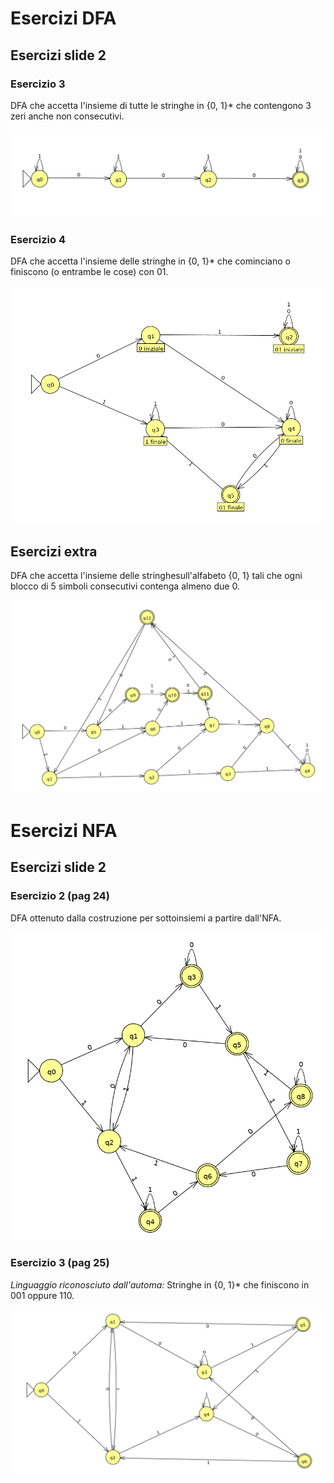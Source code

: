 # Esercizi DFA
## Esercizi slide 2

### Esercizio 3
DFA che accetta l'insieme di tutte le stringhe in {0, 1}* che contengono 3 zeri anche non consecutivi.

![Esercizio 3](img/DFA/tre_zeri_3a.png "Esercizio 3 DFA")

### Esercizio 4
DFA che accetta l'insieme delle stringhe in {0, 1}* che cominciano o finiscono (o entrambe le cose) con 01.

![Esercizio 4](img/DFA/01start_end_es4.png "Esercizio 4 DFA")


## Esercizi extra
DFA che accetta l'insieme delle stringhesull'alfabeto {0, 1} tali che ogni blocco di 5 simboli consecutivi contenga almeno due 0.

![Es extra 1](img/DFA/blocchi_5_zeri.png "Esercizio extra 1")

# Esercizi NFA
## Esercizi slide 2

### Esercizio 2 (pag 24)
DFA ottenuto dalla costruzione per sottoinsiemi a partire dall'NFA.

![Esercizio 2](img/NFA/es2_dfa.png "Esercizio 2 sottoinsiemi")

### Esercizio 3 (pag 25)

*Linguaggio riconosciuto dall'automa:* Stringhe in {0, 1}* che  finiscono in 001 oppure 110.

![Esercizio 2](img/NFA/es3_dfa.png "Esercizio 3 sottoinsiemi")

